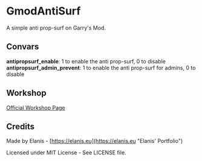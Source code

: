 # GmodAntiSurf
A simple anti prop-surf on Garry's Mod.

## Convars

__antipropsurf_enable__: 1 to enable the anti prop-surf, 0 to disable
__antipropsurf_admin_prevent__: 1 to enable the anti prop-surf for admins, 0 to disable

## Workshop
[Official Workshop Page](# "Official Workshop Page")

## Credits
Made by Elanis - [https://elanis.eu](https://elanis.eu "Elanis' Portfolio")

Licensed under MIT License - See LICENSE file.